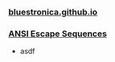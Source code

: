 ### [bluestronica.github.io](https://bluestronica.github.io/)

### [ANSI Escape Sequences](https://github.com/bluestronica/bluestronica.github.io/blob/main/Console/ANSI_Escape_Sequences.md)
- asdf